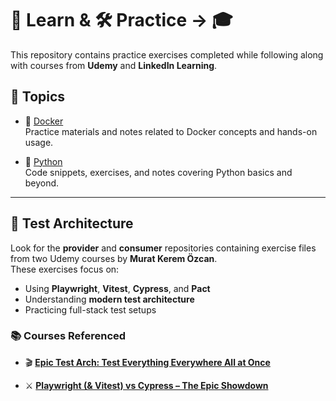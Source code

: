 # 📘 Learn   & 🛠️ Practice -> 🎓

This repository contains practice exercises completed while following along with courses from **Udemy** and **LinkedIn Learning**.

## 📂 Topics

- 🐳 [Docker](./docker/README.md)  
  Practice materials and notes related to Docker concepts and hands-on usage.

- 🐍 [Python](./python/README.md)  
  Code snippets, exercises, and notes covering Python basics and beyond.

---

## 🧱 Test Architecture

Look for the **provider** and **consumer** repositories containing exercise files from two Udemy courses by **Murat Kerem Özcan**.  
These exercises focus on:

- Using **Playwright**, **Vitest**, **Cypress**, and **Pact**
- Understanding **modern test architecture**
- Practicing full-stack test setups

### 📚 Courses Referenced

- 🎬 [**Epic Test Arch: Test Everything Everywhere All at Once**](https://www.udemy.com/course/epic-test-arch-test-everything-everywhere-all-at-once/)

- ⚔️ [**Playwright (& Vitest) vs Cypress – The Epic Showdown**](https://www.udemy.com/course/playwright-vitest-vs-cypress-the-epic-showdown/)